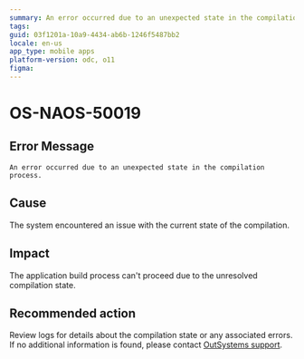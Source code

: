 ```yaml
---
summary: An error occurred due to an unexpected state in the compilation process
tags: 
guid: 03f1201a-10a9-4434-ab6b-1246f5487bb2
locale: en-us
app_type: mobile apps
platform-version: odc, o11
figma: 
---
```


# OS-NAOS-50019

## Error Message

`An error occurred due to an unexpected state in the compilation process.`

## Cause

The system encountered an issue with the current state of the compilation.

## Impact

The application build process can't proceed due to the unresolved compilation state.

## Recommended action

Review logs for details about the compilation state or any associated errors. If no additional information is found, please contact [OutSystems support](https://www.outsystems.com/support/portal/open-support-case?ErrorCode=OS-NAOS-50019).
